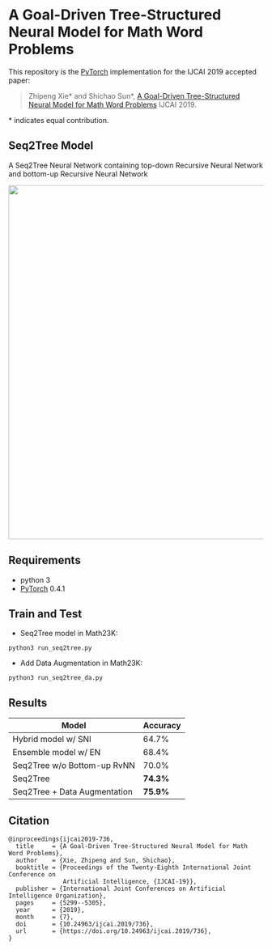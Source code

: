 # A Goal-Driven Tree-Structured Neural Model for Math Word Problems

This repository is the [PyTorch](http://pytorch.org/) implementation for the IJCAI 2019 accepted paper:
> Zhipeng Xie* and Shichao Sun*,
> [A Goal-Driven Tree-Structured Neural Model for Math Word Problems](https://www.ijcai.org/proceedings/2019/0736.pdf)
> IJCAI 2019. 

\* indicates equal contribution.

## Seq2Tree Model
A Seq2Tree Neural Network containing top-down Recursive Neural Network and bottom-up Recursive Neural Network

<img src='readme/tree_decoder.png' align="center" width="700px">


## Requirements
- python 3
- [PyTorch](http://pytorch.org/) 0.4.1


## Train and Test

- Seq2Tree model in Math23K: 
```
python3 run_seq2tree.py
```

- Add Data Augmentation in Math23K: 
```
python3 run_seq2tree_da.py
```

## Results

| Model | Accuracy | 
|--------|--------|
|Hybrid model w/ SNI | 64.7% | 
|Ensemble model w/ EN | 68.4% | 
|Seq2Tree w/o Bottom-up RvNN | 70.0% | 
|Seq2Tree| **74.3%** | 
|Seq2Tree + Data Augmentation| **75.9%** | 


## Citation
    @inproceedings{ijcai2019-736,
      title     = {A Goal-Driven Tree-Structured Neural Model for Math Word Problems},
      author    = {Xie, Zhipeng and Sun, Shichao},
      booktitle = {Proceedings of the Twenty-Eighth International Joint Conference on
                   Artificial Intelligence, {IJCAI-19}},
      publisher = {International Joint Conferences on Artificial Intelligence Organization},             
      pages     = {5299--5305},
      year      = {2019},
      month     = {7},
      doi       = {10.24963/ijcai.2019/736},
      url       = {https://doi.org/10.24963/ijcai.2019/736},
    }

